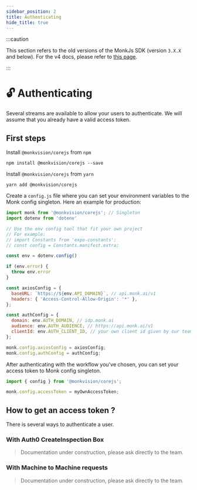 ```yaml
---
sidebar_position: 2
title: Authenticating
hide_title: true
---
```


:::caution

This section refers to the old versions of the MonkJs SDK (version `3.X.X` and below). For the v4 docs, please refer to
[this page](docs/introduction.md).

:::

# 🔓 Authenticating

Several streams are available to allow your users to authenticate.
We will assume that you already have a valid access token.

## First steps

Install `@monkvision/corejs` from `npm`
```npm
npm install @monkvision/corejs --save
```

Install `@monkvision/corejs` from `yarn`
```yarn
yarn add @monkvision/corejs
```

Create a `config.js` file where you can set your environment variables
to the Monk config singleton. Here an example for production:

```js
import monk from '@monkvision/corejs'; // Singleton
import dotenv from 'dotenv'

// Use the env config tool that fit your own project
// For example:
// import Constants from 'expo-constants';
// const config = Constants.manifest.extra;

const env = dotenv.config()

if (env.error) {
  throw env.error
}

const axiosConfig = {
  baseURL: `https://${env.API_DOMAIN}`, // api.monk.ai/v1
  headers: { 'Access-Control-Allow-Origin': '*' },
};

const authConfig = {
  domain: env.AUTH_DOMAIN, // idp.monk.ai
  audience: env.AUTH_AUDIENCE, // https://api.monk.ai/v1
  clientId: env.AUTH_CLIENT_ID, // your own client id given by our team
};

monk.config.axiosConfig = axiosConfig;
monk.config.authConfig = authConfig;
```

After authenticating with the workflow you've chosen,
you can set your access token to Monk config singleton.

```js
import { config } from '@monkvision/corejs';

monk.config.accessToken = myOwnAccessToken;
```

## How to get an access token ?

There is several ways to authenticate a user.

### With Auth0 CreateInspection Box
> Documentation under construction, please ask directly to the team.

### With Machine to Machine requests
> Documentation under construction, please ask directly to the team.
